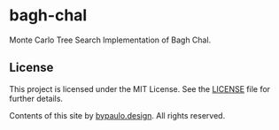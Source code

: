 # bagh-chal

Monte Carlo Tree Search Implementation of Bagh Chal.

## License

This project is licensed under the MIT License. See the [LICENSE](LICENSE) file for further details.

Contents of this site by [bypaulo.design](http://www.bypaulo.design/). All rights reserved.
